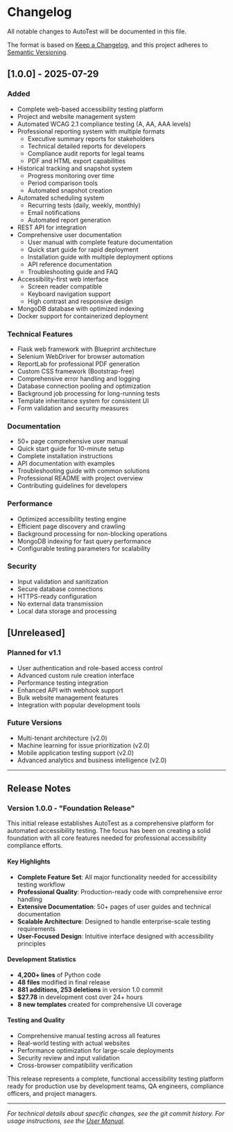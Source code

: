# Changelog

All notable changes to AutoTest will be documented in this file.

The format is based on [Keep a Changelog](https://keepachangelog.com/en/1.0.0/),
and this project adheres to [Semantic Versioning](https://semver.org/spec/v2.0.0.html).

## [1.0.0] - 2025-07-29

### Added
- Complete web-based accessibility testing platform
- Project and website management system
- Automated WCAG 2.1 compliance testing (A, AA, AAA levels)
- Professional reporting system with multiple formats
  - Executive summary reports for stakeholders
  - Technical detailed reports for developers  
  - Compliance audit reports for legal teams
  - PDF and HTML export capabilities
- Historical tracking and snapshot system
  - Progress monitoring over time
  - Period comparison tools
  - Automated snapshot creation
- Automated scheduling system
  - Recurring tests (daily, weekly, monthly)
  - Email notifications
  - Automated report generation
- REST API for integration
- Comprehensive user documentation
  - User manual with complete feature documentation
  - Quick start guide for rapid deployment
  - Installation guide with multiple deployment options
  - API reference documentation
  - Troubleshooting guide and FAQ
- Accessibility-first web interface
  - Screen reader compatible
  - Keyboard navigation support
  - High contrast and responsive design
- MongoDB database with optimized indexing
- Docker support for containerized deployment

### Technical Features
- Flask web framework with Blueprint architecture
- Selenium WebDriver for browser automation
- ReportLab for professional PDF generation
- Custom CSS framework (Bootstrap-free)
- Comprehensive error handling and logging
- Database connection pooling and optimization
- Background job processing for long-running tests
- Template inheritance system for consistent UI
- Form validation and security measures

### Documentation
- 50+ page comprehensive user manual
- Quick start guide for 10-minute setup
- Complete installation instructions
- API documentation with examples
- Troubleshooting guide with common solutions
- Professional README with project overview
- Contributing guidelines for developers

### Performance
- Optimized accessibility testing engine
- Efficient page discovery and crawling
- Background processing for non-blocking operations
- MongoDB indexing for fast query performance
- Configurable testing parameters for scalability

### Security
- Input validation and sanitization
- Secure database connections
- HTTPS-ready configuration
- No external data transmission
- Local data storage and processing

## [Unreleased]

### Planned for v1.1
- User authentication and role-based access control
- Advanced custom rule creation interface
- Performance testing integration
- Enhanced API with webhook support
- Bulk website management features
- Integration with popular development tools

### Future Versions
- Multi-tenant architecture (v2.0)
- Machine learning for issue prioritization (v2.0)
- Mobile application testing support (v2.0)
- Advanced analytics and business intelligence (v2.0)

---

## Release Notes

### Version 1.0.0 - "Foundation Release"

This initial release establishes AutoTest as a comprehensive platform for automated accessibility testing. The focus has been on creating a solid foundation with all core features needed for professional accessibility compliance efforts.

#### Key Highlights
- **Complete Feature Set**: All major functionality needed for accessibility testing workflow
- **Professional Quality**: Production-ready code with comprehensive error handling
- **Extensive Documentation**: 50+ pages of user guides and technical documentation  
- **Scalable Architecture**: Designed to handle enterprise-scale testing requirements
- **User-Focused Design**: Intuitive interface designed with accessibility principles

#### Development Statistics
- **4,200+ lines** of Python code
- **48 files** modified in final release
- **881 additions, 253 deletions** in version 1.0 commit
- **$27.78** in development cost over 24+ hours
- **8 new templates** created for comprehensive UI coverage

#### Testing and Quality
- Comprehensive manual testing across all features
- Real-world testing with actual websites
- Performance optimization for large-scale deployments
- Security review and input validation
- Cross-browser compatibility verification

This release represents a complete, functional accessibility testing platform ready for production use by development teams, QA engineers, compliance officers, and project managers.

---

*For technical details about specific changes, see the git commit history.*
*For usage instructions, see the [User Manual](docs/USER_MANUAL.md).*